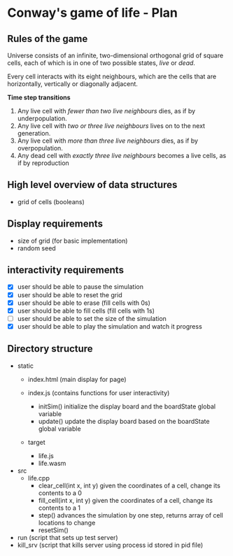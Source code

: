 # Conway's game of life - Plan

## Rules of the game

Universe consists of an infinite, two-dimensional orthogonal grid of square cells, each of which is in one of two possible states, _live_ or _dead_.

Every cell interacts with its eight neighbours, which are the cells that are horizontally, vertically or diagonally adjacent.

**Time step transitions**

1. Any live cell with _fewer than two live neighbours_ dies, as if by underpopulation.
2. Any live cell with _two or three live neighbours_ lives on to the next generation.
3. Any live cell with _more than three live neighbours_ dies, as if by overpopulation.
4. Any dead cell with _exactly three live neighbours_ becomes a live cells, as if by reproduction

## High level overview of data structures

- grid of cells (booleans)

## Display requirements

- size of grid (for basic implementation)
- random seed

## interactivity requirements

- [x] user should be able to pause the simulation 
- [x] user should be able to reset the grid
- [x] user should be able to erase (fill cells with 0s)
- [x] user should be able to fill cells (fill cells with 1s)
- [ ] user should be able to set the size of the simulation 
- [x] user should be able to play the simulation and watch it progress

## Directory structure

- static
    - index.html (main display for page)
    - index.js (contains functions for user interactivity)
        - initSim() initialize the display board and the boardState global variable
        - update() update the display board based on the boardState global variable
 
    - target
        - life.js
        - life.wasm
- src
    - life.cpp
        - clear_cell(int x, int y) given the coordinates of a cell, change its contents to a 0
        - fill_cell(int x, int y) given the coordinates of a cell, change its contents to a 1
        - step() advances the simulation by one step, returns array of cell locations to change
        - resetSim()
- run (script that sets up test server)
- kill_srv (script that kills server using process id stored in pid file)


